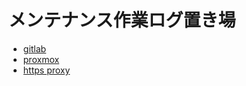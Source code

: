 # メンテナンス作業ログ置き場

- [gitlab](doc/gitlab.md)
- [proxmox](proxmox.md)
- [https proxy](doc/proxy-proxmox.md)
